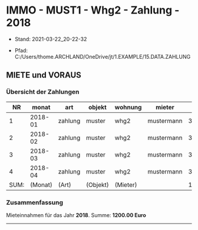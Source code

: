 ﻿# IMMO - MUST1 - Whg2 - Zahlung - 2018


* Stand: 2021-03-22_20-22-32

* Pfad: C:/Users/thome.ARCHLAND/OneDrive/jt/1.EXAMPLE/15.DATA.ZAHLUNG

## MIETE und VORAUS


### Übersicht der Zahlungen


| NR   | monat   | art     | objekt   | wohnung  | mieter     | MIETE   | VORAUS | ZAHLUNG | 
|------|---------|---------|----------|----------|------------|---------|--------|---------|
| 1    | 2018-01 | zahlung | muster   | whg2     | mustermann | 300,00  | 80,00  | 380,00  | 
| 2    | 2018-02 | zahlung | muster   | whg2     | mustermann | 300,00  | 80,00  | 380,00  | 
| 3    | 2018-03 | zahlung | muster   | whg2     | mustermann | 300,00  | 80,00  | 380,00  | 
| 4    | 2018-04 | zahlung | muster   | whg2     | mustermann | 300,00  | 80,00  | 380,00  | 
| SUM: | (Monat) | (Art)   | (Objekt) | (Mieter) |            | 1200,00 | 320,00 | 1520,00 | 


### Zusammenfassung


Mieteinnahmen für das Jahr __2018__. Summe: __1200.00 Euro__

---

